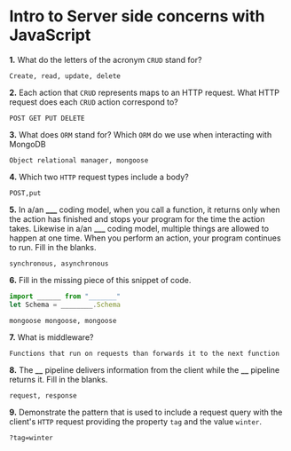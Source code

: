 # Intro to Server side concerns with JavaScript

**1.** What do the letters of the acronym `CRUD` stand for?

<!-- enter you answer in the space below -->

```
Create, read, update, delete
```

**2.** Each action that `CRUD` represents maps to an HTTP request. What HTTP request does each `CRUD` action correspond to?

<!-- enter you answer in the space below -->

```
POST GET PUT DELETE
```

**3.** What does `ORM` stand for? Which `ORM` do we use when interacting with MongoDB

<!-- enter you answer in the space below -->

```
Object relational manager, mongoose
```

**4.** Which two `HTTP` request types include a body?

<!-- enter you answer in the space below -->

```
POST,put
```

**5.** In a/an **\_\_\_** coding model, when you call a function, it returns only when the action has finished and stops your program for the time the action takes. Likewise in a/an **\_\_\_** coding model, multiple things are allowed to happen at one time. When you perform an action, your program continues to run. Fill in the blanks.

<!-- enter you answer in the space below -->

```
synchronous, asynchronous
```

**6.** Fill in the missing piece of this snippet of code.

```js
import ______ from "_______"
let Schema = ________.Schema
```

<!-- enter you answer in the space below -->

```
mongoose mongoose, mongoose
```

**7.** What is middleware?

<!-- enter you answer in the space below -->

```
Functions that run on requests than forwards it to the next function
```

**8.** The **\_\_** pipeline delivers information from the client while the **\_\_** pipeline returns it. Fill in the blanks.

<!-- enter you answer in the space below -->

```
request, response
```

**9.**
Demonstrate the pattern that is used to include a request query with the client's `HTTP` request providing the property `tag` and the value `winter`.

<!-- enter you answer in the space below -->

```
?tag=winter
```
